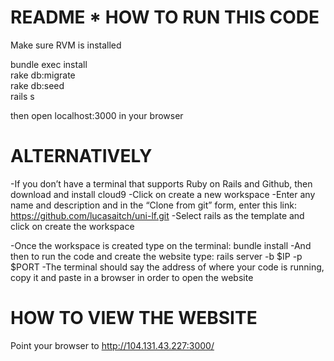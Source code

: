 README * HOW TO RUN THIS CODE
=============================

Make sure RVM is installed   

bundle exec install  
rake db:migrate  
rake db:seed  
rails s  

then open localhost:3000 in your browser

ALTERNATIVELY
=============

-If you don’t have a terminal that supports Ruby on Rails and Github, then
download and install cloud9
-Click on create a new workspace
-Enter any name and description and in the “Clone from git” form, enter this
link:
https://github.com/lucasaitch/uni-lf.git
-Select rails as the template  and click on create the workspace

-Once the workspace is created type on the terminal:   bundle install
-And then to run the code and create the website type:   rails server -b $IP -p
$PORT
-The terminal should say the address of where your code is running, copy it and
paste in a browser in order to open the website


HOW TO VIEW THE WEBSITE
=======================

Point your browser to http://104.131.43.227:3000/
